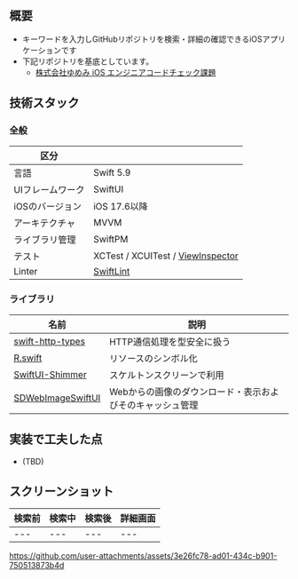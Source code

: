 ## 概要
- キーワードを入力しGitHubリポジトリを検索・詳細の確認できるiOSアプリケーションです
- 下記リポジトリを基底としています。
  - [株式会社ゆめみ iOS エンジニアコードチェック課題](https://github.com/yumemi-inc/ios-engineer-codecheck)

## 技術スタック
### 全般

|区分||
|---|---|
|言語|Swift 5.9|
|UIフレームワーク|SwiftUI|
|iOSのバージョン|iOS 17.6以降|
|アーキテクチャ|MVVM|
|ライブラリ管理|SwiftPM|
|テスト|XCTest / XCUITest / [ViewInspector](https://github.com/nalexn/ViewInspector)|
|Linter|[SwiftLint](https://github.com/realm/SwiftLint)|

### ライブラリ

|名前|説明|
|---|---|
|[swift\-http\-types](https://github.com/apple/swift-http-types)|HTTP通信処理を型安全に扱う|
|[R\.swift](https://github.com/mac-cain13/R.swift)|リソースのシンボル化|
|[SwiftUI\-Shimmer](https://github.com/markiv/SwiftUI-Shimmer)|スケルトンスクリーンで利用|
|[SDWebImageSwiftUI](https://github.com/SDWebImage/SDWebImageSwiftUI)|Webからの画像のダウンロード・表示およびそのキャッシュ管理|

## 実装で工夫した点
- (TBD)

## スクリーンショット

| 検索前 | 検索中 | 検索後 | 詳細画面 |
|---|---|---|---|
|---|---|---|---|

https://github.com/user-attachments/assets/3e26fc78-ad01-434c-b901-750513873b4d
